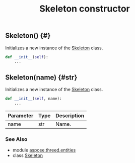 ﻿---
title: Skeleton constructor
second_title: Aspose.3D for Python via .NET API References
description: 
type: docs
weight: 10
url: /python-net/aspose.threed.entities/skeleton/__init__/
is_root: false
---

## Skeleton() {#}

Initializes a new instance of the [Skeleton](/3d/python-net/aspose.threed.entities/skeleton) class.



```python
def __init__(self):
    ...
```




## Skeleton(name) {#str}

Initializes a new instance of the [Skeleton](/3d/python-net/aspose.threed.entities/skeleton) class.



```python
def __init__(self, name):
    ...
```


| Parameter | Type | Description |
| :- | :- | :- |
| name | str | Name. |



### See Also
* module [aspose.threed.entities](../../)
* class [Skeleton](/3d/python-net/aspose.threed.entities/skeleton)
